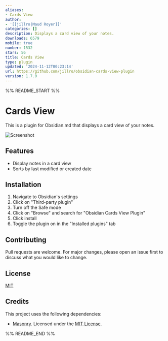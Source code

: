 ```yaml
---
aliases:
- Cards View
author:
- '[[jillro|Maud Royer]]'
categories: []
description: Displays a card view of your notes.
downloads: 6579
mobile: true
number: 1532
stars: 56
title: Cards View
type: plugin
updated: '2024-11-12T00:23:14'
url: https://github.com/jillro/obsidian-cards-view-plugin
version: 1.7.0
---
```


%% README_START %%

# Cards View

This is a plugin for Obsidian.md that displays a card view of your notes.

![Screenshot](https://raw.githubusercontent.com/jillro/obsidian-cards-view-plugin/HEAD/doc/screenshot.png)

## Features

- Display notes in a card view
- Sorts by last modified or created date

## Installation

1. Navigate to Obsidian's settings
2. Click on "Third-party plugin"
3. Turn off the Safe mode
4. Click on "Browse" and search for "Obsidian Cards View Plugin"
5. Click install
6. Toggle the plugin on in the "Installed plugins" tab

## Contributing

Pull requests are welcome. For major changes, please open an issue first to discuss what you would like to change.

## License

[MIT](https://choosealicense.com/licenses/mit/)

## Credits

This project uses the following dependencies:

- [Masonry](https://masonry.desandro.com/). Licensed under the [MIT License](https://desandro.mit-license.org/).


%% README_END %%